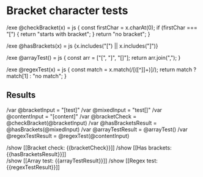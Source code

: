 # Bracket character tests

/exe @checkBracket(x) = js {
  const firstChar = x.charAt(0);
  if (firstChar === "[") {
    return "starts with bracket";
  }
  return "no bracket";
}

/exe @hasBrackets(x) = js {x.includes("[") || x.includes("]")}

/exe @arrayTest() = js {
  const arr = ["[", "]", "[]"];
  return arr.join(",");
}

/exe @regexTest(x) = js {
  const match = x.match(/\[([^\]]+)\]/);
  return match ? match[1] : "no match";
}

## Results
/var @bracketInput = "[test]"
/var @mixedInput = "test[]"
/var @contentInput = "[content]"
/var @bracketCheck = @checkBracket(@bracketInput)
/var @hasBracketsResult = @hasBrackets(@mixedInput)
/var @arrayTestResult = @arrayTest()
/var @regexTestResult = @regexTest(@contentInput)

/show [[Bracket check: {{bracketCheck}}]]
/show [[Has brackets: {{hasBracketsResult}}]]  
/show [[Array test: {{arrayTestResult}}]]
/show [[Regex test: {{regexTestResult}}]]